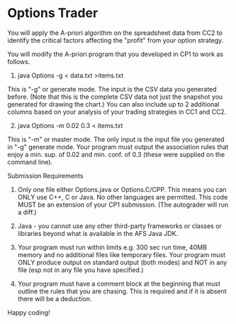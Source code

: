 # Options Trader 

You will apply the A-priori algorithm on the spreadsheet data from CC2 to identify the critical factors affecting the "profit" from your option strategy.

You will modify the A-priori program that you developed in CP1 to work as follows.

1. java Options -g < data.txt >items.txt

This is "-g" or generate mode. The input is the CSV data you generated before. (Note that this is the complete CSV data not just the snapshot you generated for drawing the chart.) You can also include up to 2 additional columns based on your analysis of your trading strategies in CC1 and CC2.

2. java Options -m 0.02 0.3 < items.txt

This is "-m" or master mode. The only input is the input file you generated in "-g" generate mode. Your program must output the association rules that enjoy a min. sup. of 0.02 and min. conf. of 0.3 (these were supplied on the command line).

Submission Requirements

1. Only one file either Options.java or Options.C/CPP. This means you can ONLY use C++, C or Java. No other languages are permitted. This code MUST be an extension of your CP1 submission. (The autograder will run a diff.)

2. Java - you cannot use any other third-party frameworks or classes or libraries beyond what is available in the AFS Java JDK.

3. Your program must run within limits e.g. 300 sec run time, 40MB memory and no additional files like temporary files. Your program must ONLY produce output on standard output (both modes) and NOT in any file (esp not in any file you have specified.)

4. Your program must have a comment block at the beginning that must outline the rules that you are chasing. This is required and if it is absent there will be a deduction.

Happy coding!